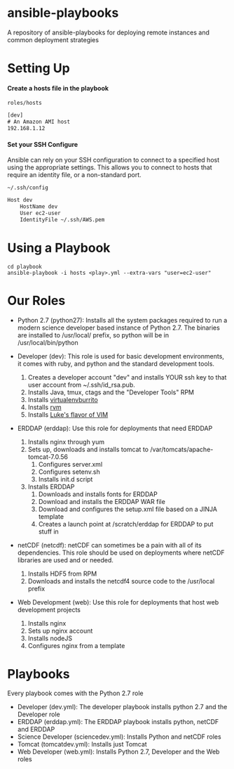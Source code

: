 ansible-playbooks
=================

A repository of ansible-playbooks for deploying remote instances and common deployment strategies

Setting Up
====

#### Create a hosts file in the playbook

`roles/hosts`
```txt
[dev]
# An Amazon AMI host
192.168.1.12
```

#### Set your SSH Configure

Ansible can rely on your SSH configuration to connect to a specified host using the appropriate settings. This allows you to connect to hosts that require an identity file, or a non-standard port.

`~/.ssh/config`
```txt
Host dev
    HostName dev
    User ec2-user
    IdentityFile ~/.ssh/AWS.pem
```

Using a Playbook
===

```shell
cd playbook
ansible-playbook -i hosts <play>.yml --extra-vars "user=ec2-user"
```

Our Roles
===

- Python 2.7 (python27): Installs all the system packages required to run a modern science
  developer based instance of Python 2.7. The binaries are installed to
  /usr/local/ prefix, so python will be in /usr/local/bin/python

- Developer (dev): This role is used for basic development environments, it
  comes with ruby, and python and the standard development tools.
  1. Creates a developer account "dev" and installs YOUR ssh key to that user account from ~/.ssh/id\_rsa.pub. 
  2. Installs Java, tmux, ctags and the "Developer Tools" RPM
  3. Installs [virtualenvburrito](https://github.com/brainsik/virtualenv-burrito)
  4. Installs [rvm](http://rvm.io/)
  5. Installs [Luke's flavor of VIM](https://github.com/lukecampbell/vim-folder/)

- ERDDAP (erddap): Use this role for deployments that need ERDDAP
  1. Installs nginx through yum
  2. Sets up, downloads and installs tomcat to /var/tomcats/apache-tomcat-7.0.56
     1. Configures server.xml
     2. Configures setenv.sh
     3. Installs init.d script
  3. Installs ERDDAP
     1. Downloads and installs fonts for ERDDAP
     2. Download and installs the ERDDAP WAR file
     3. Download and configures the setup.xml file based on a JINJA template
     4. Creates a launch point at /scratch/erddap for ERDDAP to put stuff in

- netCDF (netcdf): netCDF can sometimes be a pain with all of its dependencies.
  This role should be used on deployments where netCDF libraries are used and
  or needed.
  1. Installs HDF5 from RPM
  2. Downloads and installs the netcdf4 source code to the /usr/local prefix

- Web Development (web): Use this role for deployments that host web development projects
  1. Installs nginx
  2. Sets up nginx account
  3. Installs nodeJS
  4. Configures nginx from a template


Playbooks
===

Every playbook comes with the Python 2.7 role

- Developer (dev.yml): The developer playbook installs python 2.7 and the Developer role
- ERDDAP (erddap.yml): The ERDDAP playbook installs python, netCDF and ERDDAP
- Science Developer (sciencedev.yml): Installs Python and netCDF roles
- Tomcat (tomcatdev.yml): Installs just Tomcat
- Web Developer (web.yml): Installs Python 2.7, Developer and the Web roles


